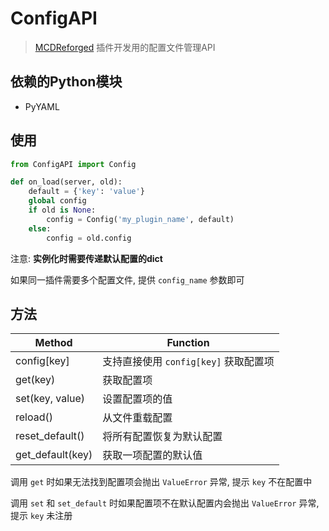 # ConfigAPI

> [MCDReforged](https://github.com/Fallen-Breath/MCDReforged) 插件开发用的配置文件管理API

## 依赖的Python模块

- PyYAML

## 使用

```python
from ConfigAPI import Config

def on_load(server, old):
    default = {'key': 'value'}
    global config
    if old is None:
        config = Config('my_plugin_name', default)
    else:
        config = old.config
```

注意: **实例化时需要传递默认配置的dict**

如果同一插件需要多个配置文件, 提供 `config_name` 参数即可

## 方法

| Method | Function |
|- | - |
| config[key] | 支持直接使用 `config[key]` 获取配置项 |
| get(key) | 获取配置项 |
| set(key, value) | 设置配置项的值 |
| reload() | 从文件重载配置 |
| reset_default() | 将所有配置恢复为默认配置 |
| get_default(key) | 获取一项配置的默认值 |

调用 `get` 时如果无法找到配置项会抛出 `ValueError` 异常, 提示 `key` 不在配置中

调用 `set` 和 `set_default` 时如果配置项不在默认配置内会抛出 `ValueError` 异常, 提示 `key` 未注册
